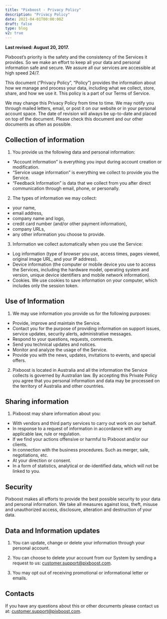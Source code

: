 ```yaml
---
title: "Pixboost - Privacy Policy"
description: "Privacy Policy"
date: 2021-04-01T00:00:00Z
draft: false
type: blog
v2: true
---
```


**Last revised: August 20, 2017.**

Pixboost’s priority is the safety and the consistency of the Services it
provides. So we make an effort to keep all your data and personal
information safe and secure. We assure all our services are accessible
at high speed 24/7.

This document (“Privacy Policy”, “Policy”) provides the information
about how we manage and process your data, including what we collect,
store, share, and how we use it. This policy is a part of our Terms of
Service.

We may change this Privacy Policy from time to time. We may notify you
through mailed letters, email, or post it on our website or in your
personal account space. The date of revision will always be up-to-date
and placed on top of the document. Please check this document and our
other documents as often as possible.

## Collection of information

1. You provide us the following data and personal information:

-   “Account information” is everything you input during account
    creation or modification.
-   “Service usage information” is everything we collect to provide you
    the Service.
-   “Feedback Information” is data that we collect from you after direct
    communication through email, phone, or personally.

2. The types of information we may collect:

-   your name,
-   email address,
-   company name and logo,
-   credit card number (and/or other payment information),
-   company URLs,
-   any other information you choose to provide.

3. Information we collect automatically when you use the Service:

-   Log information (type of browser you use, access times, pages
    viewed, original image URL, and your IP address).
-   Device information (the computer or mobile device you use to access
    the Services, including the hardware model, operating system and
    version, unique device identifiers and mobile network information).
-   Cookies. We use cookies to save information on your computer, which
    includes only the session token.

## Use of Information

1. We may use information you provide us for the following purposes:

-   Provide, improve and maintain the Service.
-   Contact you for the purpose of providing information on support
    issues, service updates, security alerts, administrative messages.
-   Respond to your questions, requests, comments.
-   Send you technical updates and notices.
-   Monitor and analyze the usage of the Service.
-   Provide you with the news, updates, invitations to events, and
    special offers.

2. Pixboost is located in Australia and all the information the Service
collects is governed by Australian law. By accepting this Private Policy
you agree that you personal information and data may be processed on the
territory of Australia and other countries.

## Sharing information

1. Pixboost may share information about you:

-   With vendors and third party services to carry out work on our
    behalf.
-   In response to a request of information in accordance with any
    applicable law, rule or regulation.
-   If we find your actions offensive or harmful to Pixboost and/or our
    clients.
-   In connection with the business procedures. Such as merger, sale,
    negotiations, etc.
-   At your direction or consent.
-   In a form of statistics, analytical or de-identified data, which
    will not be linked to you.

## Security

Pixboost makes all efforts to provide the best possible security to your
data and personal information. We take all measures against loss, theft,
misuse and unauthorized access, disclosure, alteration and destruction
of your data.

## Data and Information updates

1. You can update, change or delete your information through your
personal account.

2. You can choose to delete your account from our System by sending a
request to us:
[customer.support@pixboost.com](mailto:customer.support@pixboost.com).

3. You may opt out of receiving promotional or informational letter or
emails.

## Contacts

If you have any questions about this or other documents please contact
us at:
[customer.support@pixboost.com](mailto:customer.support@pixboost.com).


